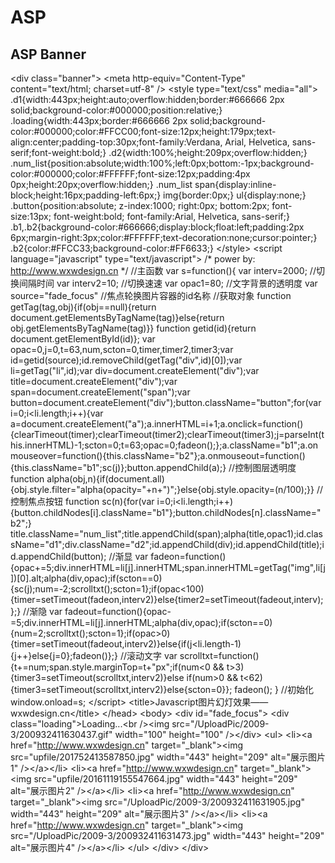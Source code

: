 # ASP

## ASP Banner

&lt;div class="banner"&gt;
&lt;meta http-equiv="Content-Type" content="text/html; charset=utf-8" /&gt;
&lt;style type="text/css" media="all"&gt;
.d1{width:443px;height:auto;overflow:hidden;border:#666666 2px solid;background-color:#000000;position:relative;}
.loading{width:443px;border:#666666 2px solid;background-color:#000000;color:#FFCC00;font-size:12px;height:179px;text-align:center;padding-top:30px;font-family:Verdana, Arial, Helvetica, sans-serif;font-weight:bold;}
.d2{width:100%;height:209px;overflow:hidden;}
.num_list{position:absolute;width:100%;left:0px;bottom:-1px;background-color:#000000;color:#FFFFFF;font-size:12px;padding:4px 0px;height:20px;overflow:hidden;}
.num_list span{display:inline-block;height:16px;padding-left:6px;}
img{border:0px;}
ul{display:none;}
.button{position:absolute; z-index:1000; right:0px; bottom:2px; font-size:13px; font-weight:bold; font-family:Arial, Helvetica, sans-serif;}
.b1,.b2{background-color:#666666;display:block;float:left;padding:2px 6px;margin-right:3px;color:#FFFFFF;text-decoration:none;cursor:pointer;}
.b2{color:#FFCC33;background-color:#FF6633;}
&lt;/style&gt;
&lt;script language="javascript" type="text/javascript"&gt;
/*
power by: http://www.wxwdesign.cn
*/
//主函数
var s=function(){
var interv=2000; //切换间隔时间
var interv2=10; //切换速速
var opac1=80; //文字背景的透明度
var source="fade_focus" //焦点轮换图片容器的id名称
//获取对象
function getTag(tag,obj){if(obj==null){return document.getElementsByTagName(tag)}else{return obj.getElementsByTagName(tag)}}
function getid(id){return document.getElementById(id)};
var opac=0,j=0,t=63,num,scton=0,timer,timer2,timer3;var id=getid(source);id.removeChild(getTag("div",id)[0]);var li=getTag("li",id);var div=document.createElement("div");var title=document.createElement("div");var span=document.createElement("span");var button=document.createElement("div");button.className="button";for(var i=0;i&lt;li.length;i++){var a=document.createElement("a");a.innerHTML=i+1;a.onclick=function(){clearTimeout(timer);clearTimeout(timer2);clearTimeout(timer3);j=parseInt(this.innerHTML)-1;scton=0;t=63;opac=0;fadeon();};a.className="b1";a.onmouseover=function(){this.className="b2"};a.onmouseout=function(){this.className="b1";sc(j)};button.appendChild(a);}
//控制图层透明度
function alpha(obj,n){if(document.all){obj.style.filter="alpha(opacity="+n+")";}else{obj.style.opacity=(n/100);}}
//控制焦点按钮
function sc(n){for(var i=0;i&lt;li.length;i++){button.childNodes[i].className="b1"};button.childNodes[n].className="b2";}
title.className="num_list";title.appendChild(span);alpha(title,opac1);id.className="d1";div.className="d2";id.appendChild(div);id.appendChild(title);id.appendChild(button);
//渐显
var fadeon=function(){opac+=5;div.innerHTML=li[j].innerHTML;span.innerHTML=getTag("img",li[j])[0].alt;alpha(div,opac);if(scton==0){sc(j);num=-2;scrolltxt();scton=1};if(opac&lt;100){timer=setTimeout(fadeon,interv2)}else{timer2=setTimeout(fadeout,interv);};}
//渐隐
var fadeout=function(){opac-=5;div.innerHTML=li[j].innerHTML;alpha(div,opac);if(scton==0){num=2;scrolltxt();scton=1};if(opac&gt;0){timer=setTimeout(fadeout,interv2)}else{if(j&lt;li.length-1){j++}else{j=0};fadeon()};}
//滚动文字
var scrolltxt=function(){t+=num;span.style.marginTop=t+"px";if(num&lt;0 && t&gt;3){timer3=setTimeout(scrolltxt,interv2)}else if(num&gt;0 && t&lt;62){timer3=setTimeout(scrolltxt,interv2)}else{scton=0}};
fadeon();
}
//初始化
window.onload=s;
&lt;/script&gt;
&lt;title&gt;Javascript图片幻灯效果——wxwdesign.cn&lt;/title&gt;
&lt;/head&gt;
&lt;body&gt;
&lt;div id="fade_focus"&gt;
    &lt;div class="loading"&gt;Loading...&lt;br /&gt;&lt;img src="/UploadPic/2009-3/200932411630437.gif" width="100" height="100" /&gt;&lt;/div&gt;
    &lt;ul&gt;
      &lt;li&gt;&lt;a href="http://www.wxwdesign.cn" target="_blank"&gt;&lt;img src="upfile/201752413587850.jpg" width="443" height="209" alt="展示图片1" /&gt;&lt;/a&gt;&lt;/li&gt;
      &lt;li&gt;&lt;a href="http://www.wxwdesign.cn" target="_blank"&gt;&lt;img src="upfile/20161119155547664.jpg" width="443" height="209" alt="展示图片2" /&gt;&lt;/a&gt;&lt;/li&gt;
      &lt;li&gt;&lt;a href="http://www.wxwdesign.cn" target="_blank"&gt;&lt;img src="/UploadPic/2009-3/200932411631905.jpg" width="443" height="209" alt="展示图片3" /&gt;&lt;/a&gt;&lt;/li&gt;
      &lt;li&gt;&lt;a href="http://www.wxwdesign.cn" target="_blank"&gt;&lt;img src="/UploadPic/2009-3/200932411631473.jpg" width="443" height="209" alt="展示图片4" /&gt;&lt;/a&gt;&lt;/li&gt;
    &lt;/ul&gt;
&lt;/div&gt;
&lt;/div&gt;

